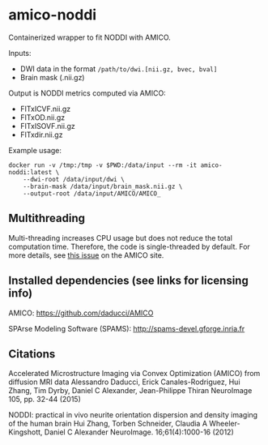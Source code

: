 # amico-noddi

Containerized wrapper to fit NODDI with AMICO.

Inputs:
  * DWI data in the format `/path/to/dwi.[nii.gz, bvec, bval]`
  * Brain mask (.nii.gz)

Output is NODDI metrics computed via AMICO:
  * FITxICVF.nii.gz
  * FITxOD.nii.gz
  * FITxISOVF.nii.gz
  * FITxdir.nii.gz

Example usage:

```
docker run -v /tmp:/tmp -v $PWD:/data/input --rm -it amico-noddi:latest \
    --dwi-root /data/input/dwi \
    --brain-mask /data/input/brain_mask.nii.gz \
    --output-root /data/input/AMICO/AMICO_
```

## Multithreading

Multi-threading increases CPU usage but does not reduce the total
computation time. Therefore, the code is single-threaded by default. For more
details, see [this issue](https://github.com/daducci/AMICO/issues/56) on the
AMICO site.


## Installed dependencies (see links for licensing info)

AMICO: https://github.com/daducci/AMICO

SPArse Modeling Software (SPAMS): http://spams-devel.gforge.inria.fr


## Citations

Accelerated Microstructure Imaging via Convex Optimization (AMICO) from diffusion MRI data
Alessandro Daducci, Erick Canales-Rodriguez, Hui Zhang, Tim Dyrby, Daniel C Alexander, Jean-Philippe Thiran
NeuroImage 105, pp. 32-44 (2015)

NODDI: practical in vivo neurite orientation dispersion and density imaging of the human brain
Hui Zhang, Torben Schneider, Claudia A Wheeler-Kingshott, Daniel C Alexander
NeuroImage. 16;61(4):1000-16 (2012)


